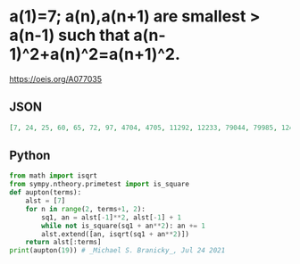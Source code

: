 # a\(1\)\=7; a\(n\),a\(n\+1\) are smallest \> a\(n\-1\) such that a\(n\-1\)^2\+a\(n\)^2\=a\(n\+1\)^2\.
https://oeis.org/A077035
## JSON
```JSON
[7, 24, 25, 60, 65, 72, 97, 4704, 4705, 11292, 12233, 79044, 79985, 124212, 147737, 430416, 455065, 504072, 679097, 24502296, 24511705, 34278300, 42140545, 68012700, 80009705, 192023292, 208025233, 356427144, 412692145, 990461148, 1072999577, 2403086064, 2631758105]
```
## Python
```Python
from math import isqrt
from sympy.ntheory.primetest import is_square
def aupton(terms):
    alst = [7]
    for n in range(2, terms+1, 2):
        sq1, an = alst[-1]**2, alst[-1] + 1
        while not is_square(sq1 + an**2): an += 1
        alst.extend([an, isqrt(sq1 + an**2)])
    return alst[:terms]
print(aupton(19)) # _Michael S. Branicky_, Jul 24 2021
```
